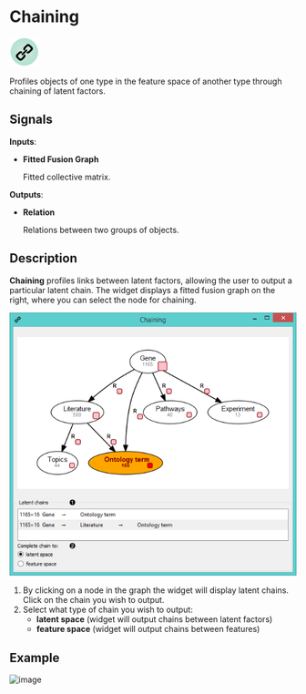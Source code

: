 Chaining
========

![Chaining widget icon](icons/chaining.png)

Profiles objects of one type in the feature space of another type through chaining of latent factors.

Signals
-------

**Inputs**:

- **Fitted Fusion Graph**

  Fitted collective matrix.

**Outputs**:

- **Relation**

  Relations between two groups of objects.

Description
-----------

**Chaining** profiles links between latent factors, allowing the user to output
a particular latent chain. The widget displays a fitted fusion graph on the right,
where you can select the node for chaining.

![Chaining widget](images/Chaining1-stamped.png)

1. By clicking on a node in the graph the widget will display latent chains. Click on the chain you wish to output.
2. Select what type of chain you wish to output:
   - **latent space** (widget will output chains between latent factors)
   - **feature space** (widget will output chains between features)

Example
-------



<img src="images/GEODataSets-Example2.png" alt="image" width="600">
